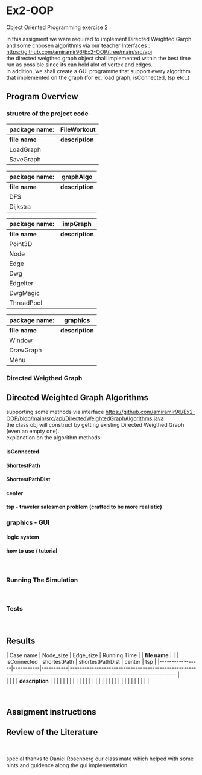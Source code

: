 # Ex2-OOP
Object Oriented Programming exercise 2

in this assigment we were required to implement Directed Weighted Garph and some choosen algorithms via our teacher Interfaces : https://github.com/amiramir96/Ex2-OOP/tree/main/src/api <br> 
the directed weigthed graph object shall implemented within the best time run as possible since its can hold alot of vertex and edges. <br>
in addition, we shall create a GUI programme that support every algorithm that implemented on the graph (for ex, load graph, isConnected, tsp etc..) <br>

## Program Overview
### structre of the project code
|   package name: |                                                     **FileWorkout**                                                                                      |
|-----------------|----------------------------------------------------------------------------------------------------------------------------------------------------------|
| **file name**   |      **description**                                                                                                                                     |   
| LoadGraph       |                                                                                                                                                          |
|    SaveGraph    |                                                                                                                                                          |
 

|   package name: |                                                     **graphAlgo**                                                                                      |
|-----------------|----------------------------------------------------------------------------------------------------------------------------------------------------------|
| **file name**   |      **description**                                                                                                                                     |   
| DFS             |                                                                                                                                                          |
|    Dijkstra     |                                                                                                                                                          |


|   package name: |                                                     **impGraph**                                                                                      |
|-----------------|----------------------------------------------------------------------------------------------------------------------------------------------------------|
| **file name**   |      **description**                                                                                                                                     |   
| Point3D         |                                                                                                                                                          |
|    Node         |                                                                                                                                                          |
|    Edge         |                                                                                                                                                          |
|    Dwg          |                                                                                                                                                          |
|    EdgeIter     |                                                                                                                                                          |
|    DwgMagic     |                                                                                                                                                          |
|    ThreadPool   |                                                                                                                                                          |


|   package name: |                                                     **graphics**                                                                                         |
|-----------------|----------------------------------------------------------------------------------------------------------------------------------------------------------|
| **file name**   |      **description**                                                                                                                                     |   
|       Window    |                                                                                                                                                          |
|    DrawGraph    |                                                                                                                                                          |
|    Menu         |                                                                                                                                                          |


### Directed Weigthed Graph

## Directed Weighted Graph Algorithms
supporting some methods via interface https://github.com/amiramir96/Ex2-OOP/blob/main/src/api/DirectedWeightedGraphAlgorithms.java <br>
the class obj will construct by getting existing Directed Weigthed Graph (even an empty one). <br>
explanation on the algorithm methods:<br>
#### isConnected


#### ShortestPath


#### ShortestPathDist



#### center


#### tsp - traveler salesmen problem (crafted to be more realistic)



### graphics - GUI 
#### logic system




#### how to use / tutorial

<br>


### Running The Simulation

<br>

### Tests

<br>

## Results 
|  Case name      | Node_size | Edge_size |                                   Running Time                                                                             |
| **file name**   |           |           |       isConnected       |       shortestPath       |     shortestPathDist       |        center        |        tsp        |
|-----------------|-----------|-----------|--------------------------------------------------------------------------------------------------------------------------  |   
|                 |           |           |           **description**                                                                                                  |
|                 |           |           |                                                                                                                            |
|                 |           |           |                                                                                                                            |
|                 |           |           |                                                                                                                            |
|                 |           |           |                                                                                                                            |
|                 |           |           |                                                                                                                            |
|                 |           |           |                                                                                                                            |



<br>

## Assigment instructions

## Review of the Literature



<br>

special thanks to Daniel Rosenberg our class mate which helped with some hints and guidence along the gui implementation
